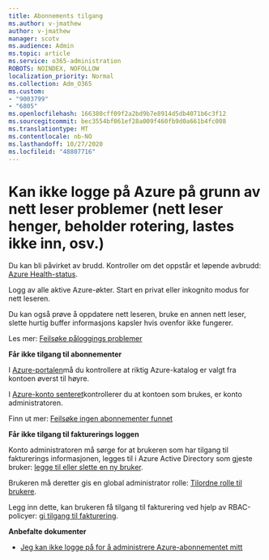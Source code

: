 ```yaml
---
title: Abonnements tilgang
ms.author: v-jmathew
author: v-jmathew
manager: scotv
ms.audience: Admin
ms.topic: article
ms.service: o365-administration
ROBOTS: NOINDEX, NOFOLLOW
localization_priority: Normal
ms.collection: Adm_O365
ms.custom:
- "9003799"
- "6805"
ms.openlocfilehash: 166380cff09f2a2bd9b7e8914d5db4071b6c3f12
ms.sourcegitcommit: bec3554bf061ef28a009f460fb9d0a661b4fc008
ms.translationtype: MT
ms.contentlocale: nb-NO
ms.lasthandoff: 10/27/2020
ms.locfileid: "48807716"
---
```

# <a name="unable-to-sign-in-azure-due-to-browser-issues-browser-hangs-keeps-spinning-does-not-load-etc"></a>Kan ikke logge på Azure på grunn av nett leser problemer (nett leser henger, beholder rotering, lastes ikke inn, osv.)

Du kan bli påvirket av brudd. Kontroller om det oppstår et løpende avbrudd: [Azure Health-status](https://status.azure.com/status/history/).

Logg av alle aktive Azure-økter. Start en privat eller inkognito modus for nett leseren.

Du kan også prøve å oppdatere nett leseren, bruke en annen nett leser, slette hurtig buffer informasjons kapsler hvis ovenfor ikke fungerer.

Les mer: [Feilsøke påloggings problemer](https://support.microsoft.com/help/4042961/troubleshoot-why-you-can-t-sign-in-to-manage-your-azure-subscription)

**Får ikke tilgang til abonnementer**

I [Azure-portalen](https://portal.azure.com/)må du kontrollere at riktig Azure-katalog er valgt fra kontoen øverst til høyre.

I [Azure-konto senteret](https://account.windowsazure.com/Subscriptions)kontrollerer du at kontoen som brukes, er konto administratoren.

Finn ut mer: [Feilsøke ingen abonnementer funnet](https://docs.microsoft.com/azure/billing/billing-no-subscriptions-found?WT.mc_id=Portal-Microsoft_Azure_Support)

**Får ikke tilgang til fakturerings loggen**

Konto administratoren må sørge for at brukeren som har tilgang til fakturerings informasjonen, legges til i Azure Active Directory som gjeste bruker: [legge til eller slette en ny bruker](https://docs.microsoft.com/azure/active-directory/fundamentals/add-users-azure-active-directory?WT.mc_id=Portal-Microsoft_Azure_Support).

Brukeren må deretter gis en global administrator rolle: [Tilordne rolle til brukere](https://docs.microsoft.com/azure/active-directory/fundamentals/active-directory-users-assign-role-azure-portal?WT.mc_id=Portal-Microsoft_Azure_Support).

Legg inn dette, kan brukeren få tilgang til fakturering ved hjelp av RBAC-policyer: [gi tilgang til fakturering](https://docs.microsoft.com/azure/billing/billing-manage-access?WT.mc_id=Portal-Microsoft_Azure_Support).

**Anbefalte dokumenter**

-   [Jeg kan ikke logge på for å administrere Azure-abonnementet mitt](https://docs.microsoft.com/azure/billing-cannot-login-subscription?WT.mc_id=Portal-Microsoft_Azure_Support)